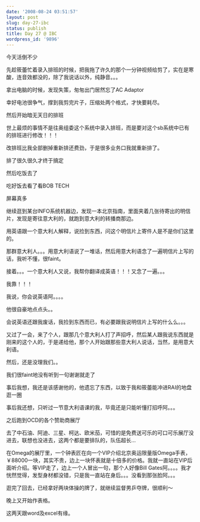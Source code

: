 ```yaml
---
date: '2008-08-24 03:51:57'
layout: post
slug: day-27-ibc
status: publish
title: Day 27 @ IBC
wordpress_id: '9896'
---
```


今天活倒不少

  

  

先趁筱蕾忙着录入排班的时候，把我拖了许久的那个一分钟视频给剪了，实在是寒酸，连音效都没的，除了我说话以外，纯静音。。。

拿出电脑的时候，发现失策，匆匆出门居然忘了AC Adaptor

幸好电池很争气，撑到我剪完片子，压缩处两个格式，才快要耗尽。

  

  

然后开始暗无天日的排班

世上最烦的事情不是往奥组委这个系统中录入排班，而是要对这个sb系统中已有的排班进行修改！！！

改排班比我全部删掉重新排还费劲，于是很多业务口我就重新排了。

  

排了很久很久才终于搞定

  

  

然后吃饭去了

吃好饭去看了看BOB TECH

屏幕真多

继续逛到某台INFO系统机器边，发现一本北京指南，里面夹着几张待寄出的明信片，发现是寄往意大利的，就跑到意大利的转播商那边。

用英语跟一个意大利人解释，说捡到东西，问这个明信片上寄件人是不是你们这里的。

那群意大利人。。。用意大利语说了一堆话，然后用意大利语念了一遍明信片上写的话，我听不懂，很faint。

接着。。。一个意大利人又说，我帮你翻译成英语！！！又念了一遍。。。

我靠！！！

我说，你会说英语阿。。。。

他很自豪地点点头。。

会说英语还跟我废话，我捡到东西而已，有必要跟我说明信片上写的什么么。。。

又过了一会，来了个人，跟那几个意大利人打了声招呼，然后某人跟我说东西就是刚来的这个人的，于是递给他，那个人开始跟那些意大利人说话，当然，是用意大利语。

然后，还是没理我们。。

我们很faint地没有听到一句谢谢就走了

  

事后我想，我还是该感谢他的，他遗忘了东西，以致于我和筱蕾能冲进RAI的地盘逛一圈

事后我还想，只听过一节意大利语课的我，毕竟还是只能听懂打招呼阿。。。

  

  

之后跑到OCD的各个赞助商展厅

去了中石油、阿迪、三星、柯达、欧米茄，可惜的是免费送可乐的可口可乐展厅没进去，联想也没进去，这两个都是要排队的，队伍超长…

在Omega的展厅里，一个钟表匠在向一个VIP介绍北京奥运限量版Omega手表，￥88000一块，其实不贵，边上一块怀表就是十倍多的价格。我就一直站在VIP后面听介绍。等VIP走了，边上一个人冒出一句，那个人好像Bill Gates阿。。。。我才恍然觉得，发型身材都没错，只是我一直站在身后。。。没看到那张脸阿。。。

  

  

逛完了回去，已经拿好两块体操的牌了，就继续监督男乒夺牌，很顺利～

  

晚上又开始作表格。

  

这两天跟word及excel有缘。
